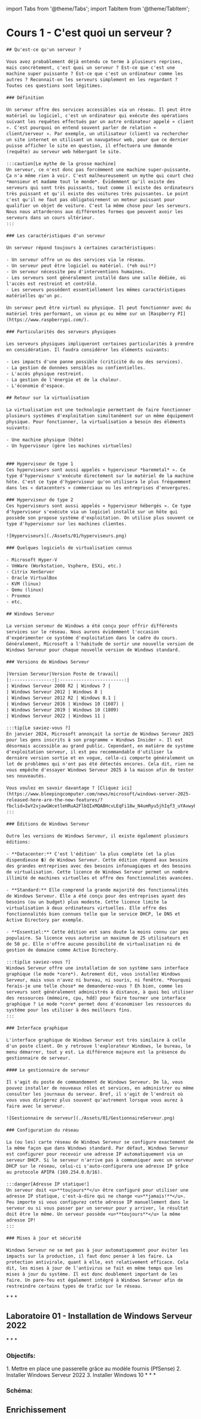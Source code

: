 import Tabs from '@theme/Tabs';
import TabItem from '@theme/TabItem';

# Cours 1 - C'est quoi un serveur ?

<Tabs>
  <TabItem value="cours1" label="Théorie 👨‍🏫" default>
    
    ## Qu'est-ce qu'un serveur ?

    Vous avez probablement déjà entendu ce terme à plusieurs reprises, mais concrètement, c'est quoi un serveur ? Est-ce que c'est une machine super puissante ? Est-ce que c'est un ordinateur comme les autres ? Reconnait-on les serveurs simplement en les regardant ? Toutes ces questions sont légitimes.

    ### Définition

    Un serveur offre des services accessibles via un réseau. Il peut être matériel ou logiciel, c'est un ordinateur qui exécute des opérations suivant les requêtes effectués par un autre ordinateur appelé « client ». C'est pourquoi on entend souvent parler de relation « client/serveur ». Par exemple, un utilisateur (client) va rechercher un site internet en utilisant un navugateur web, pour que ce dernier puisse afficher le site en question, il effectuera une demande (requête) au serveur web hébergant le site.

    :::caution[Le mythe de la grosse machine]
    Un serveur, ce n'est donc pas forcémment une machine super-puissante. Ça n'a même rien à voir. C'est malheureusement un mythe qui court chez *monsieur et madame tout le monde*. Évidemment qu'il existe des serveurs qui sont très puissants, tout comme il existe des ordinateurs très puissant et qu'il existe des voitures très puissantes. Le point c'est qu'il ne faut pas obligatoirement un moteur puissant pour qualifier un objet de voiture. C'est la même chose pour les serveurs. Nous nous attarderons aux différentes formes que peuvent avoir les serveurs dans un cours ultérieur.
    :::

    ### Les caractéristiques d'un serveur

    Un serveur répond toujours à certaines caractéristiques:

    - Un serveur offre un ou des services via le réseau.
    - Un serveur peut être logiciel ou matériel. (*eh oui!*)
    - Un serveur nécessite peu d'interventions humaines.
    - Les serveurs sont généralement installé dans une salle dédiée, où l'accès est restreint et contrôlé.
    - Les serveurs possèdent essentiellement les mêmes caractéristiques matérielles qu'un pc.

    Un serveur peut être virtuel ou physique. Il peut fonctionner avec du matériel très performant, un vieux pc ou même sur un [Raspberry PI](https://www.raspberrypi.com/).

    ### Particularités des serveurs physiques

    Les serveurs physiques impliqueront certaines particularités à prendre en considération. Il faudra considérer les éléments suivants:

    - Les impacts d'une panne possible (criticité du ou des services).
    - La gestion de données sensibles ou confientielles.
    - L'accès physique restreint.
    - La gestion de l'énergie et de la chaleur.
    - L'économie d'espace.

    ## Retour sur la virtualisation

    La virtualisation est une technologie permettant de faire fonctionner plusieurs systèmes d'exploitation simultanément sur un même équipement physique. Pour fonctionner, la virtualisation a besoin des éléments suivants:

    - Une machine physique (hôte)
    - Un hyperviseur (gère les machines virtuelles)


    ### Hyperviseur de type 1
    Ces hyperviseurs sont aussi appelés « hyperviseur *baremetal* ». Ce type d'hyperviseur s'exécute directement sur le matériel de la machine hôte. C'est ce type d'hyperviseur qu'on utilisera le plus fréquemment dans les « datacenters » commerciaux ou les entreprises d'envergures.

    ### Hyperviseur de type 2
    Ces hyperviseurs sont aussi appelés « hyperviseur hébergés ». Ce type d'hyperviseur s'exécute via un logiciel installé sur un hôte qui possède son propose système d'exploitation. On utilise plus souvent ce type d'hyperviseur sur les machines clientes.

    ![Hyperviseurs](./Assets/01/hyperviseurs.png)

    ### Quelques logiciels de virtualisation connus

    - Microsoft Hyper-V
    - VmWare (Workstation, Vsphere, ESXi, etc.)
    - Citrix XenServer
    - Oracle VirtualBox
    - KVM (linux)
    - Qemu (linux)
    - Proxmox
    - etc.

    ## Windows Serveur

    La version serveur de Windows a été conçu pour offrir différents services sur le réseau. Nous aurons évidemment l'occasion d'expérimenter ce système d'exploitation dans le cadre du cours. Généralement, Microsoft a l'habitude de sortir une nouvelle version de Windows Serveur pour chaque nouvelle version de Windows standard.

    ### Versions de Windows Serveur

    |Version Serveur|Version Poste de travail|
    |:---------------:|:------------------------:|
    | Windows Serveur 2008 R2 | Windows 7 |
    | Windows Serveur 2012 | Windows 8 |
    | Windows Serveur 2012 R2 | Windows 8.1 |
    | Windows Serveur 2016 | Windows 10 (1607) |
    | Windows Serveur 2019 | Windows 10 (1809)
    | Windows Serveur 2022 | Windows 11 |

    :::tip[Le saviez-vous ?]
    En janvier 2024, Microsoft annonçait la sortie de Windows Serveur 2025 pour les gens inscrits à son programme « Windows Insider ». Il est désormais accessible au grand public. Cependant, en matière de système d'exploitation serveur, il est peu recommandable d'utiliser la dernière version sortie et en vogue, celle-ci comporte généralement un lot de problèmes qui n'ont pas été détectés encores. Cela dit, rien ne vous empêche d'essayer Windows Serveur 2025 à la maison afin de tester ses nouveautés.

    Vous voulez en savoir davantage ? [Cliquez ici](https://www.bleepingcomputer.com/news/microsoft/windows-server-2025-released-here-are-the-new-features/?fbclid=IwY2xjawGWcetleHRuA2FlbQIxMQABHcvLEqFi18w_N4umRyu5jhIqf3_uYAvwyFtUlm2vTTsMCRbM8HdBbpRW8Q_aem_7EwV9hteDZWbBE8yuT9f8w)
    :::

    ### Éditions de Windows Serveur

    Outre les versions de Windows Serveur, il existe également plusieurs éditions:

    - **Datacenter:** C'est l'édition' la plus complète (et la plus dispendieuse 💲) de Windows Serveur. Cette édition répond aux besoins des grandes entreprises avec des besoins infonuagiques et des besoins de virtualisation. Cette licence de Windows Serveur permet un nombre illimité de machines virtuelles et offre des fonctionnalités avancées.

    - **Standard:** Elle comprend la grande majorité des fonctionnalités de Windows Serveur. Elle a été conçu pour des entreprises ayant des besoins (ou un budget) plus modeste. Cette licence limite la virtualisation à deux ordinateurs virtuelles. Elle offre des fonctionnalités bien connues telle que le service DHCP, le DNS et Active Directory par exemple. 

    - **Essentiel:** Cette édition est sans doute la moins connu car peu populaire. Sa licence vous autorise un maximum de 25 utilisateurs et de 50 pc. Elle n'offre aucune possibilité de virtualisation ni de gestion de domaine comme Active Directory.

    :::tip[Le saviez-vous ?]
    Windows Serveur offre une installation de son système sans interface graphique (le mode *core*). Autrement dit, vous installez Windows Serveur, mais vous n'avez ni bureau, ni souris, ni fenêtre. *Pourquoi ferais-je une telle chose* me demanderez-vous ? Eh bien, comme les serveurs sont généralement administrés à distance, à quoi boi utiliser des ressources (mémoire, cpu, hdd) pour faire tourner une interface graphique ? Le mode *core* permet donc d'économiser les ressources du système pour les utiliser à des meilleurs fins.
    :::
    
    ### Interface graphique

    L'interface graphique de Windows Serveur est très similaire à celle d'un poste client. On y retrouve l'explorateur Windows, le bureau, le menu démarrer, tout y est. La différence majeure est la présence du gestionnaire de serveur.

    #### Le gestionnaire de serveur

    Il s'agit du poste de commandement de Windows Serveur. De là, vous pouvez installer de nouveaux rôles et services, en administrer ou même consulter les journaux du serveur. Bref, il s'agit de l'endroit où vous vous dirigerez plus souvent qu'autrement lorsque vous aurez à faire avec le serveur.

    ![Gestionnaire de serveur](./Assets/01/GestionnaireServeur.png)

    ### Configuration du réseau

    La (ou les) carte réseau de Windows Serveur se configure exactement de la même façon que dans Windows standard. Par défaut, Windows Serveur est configurer pour recevoir une adresse IP automatiquement via un serveur DHCP. Si le serveur n'arrive pas à communiquer avec un serveur DHCP sur le réseau, celui-ci s'auto-configurera une adresse IP grâce au protocole APIPA (169.254.0.0/16).

    :::danger[Adresse IP statique!]
    Un serveur doit <u>**toujours**</u> être configuré pour utiliser une adresse IP statique, c'est-à-dire qui ne change <u>**jamais!**</u>. Peu importe si vous configurez cette adresse IP manuellement dans le serveur ou si vous passer par un serveur pour y arriver, le résultat doit être le même. Un serveur possède <u>**toujours**</u> la même adresse IP!
    :::

    ### Mises à jour et sécurité

    Windows Serveur ne se met pas à jour automatiquement pour éviter les impacts sur la production, il faut donc penser à les faire. La protection antivirale, quant à elle, est relativement efficace. Cela dit, les mises à jour de l'antivirus se fait en même temps que les mises à jour du système. Il est donc doublement important de les faire. Un pare-feu est également intégré à Windows Serveur afin de restreindre certains types de trafic sur le réseau.

  </TabItem>
  <TabItem value="labo1" label="Laboratoire 🧪">
    * * *
    <h2>Laboratoire 01 - Installation de Windows Serveur 2022</h2>
    * * *
    <h3>Objectifs:</h3>
    1. Mettre en place une passerelle grâce au modèle fournis (PfSense)
    2. Installer Windows Serveur 2022
    3. Installer Windows 10
    * * *
    <h3>Schéma:</h3>


  </TabItem>
  <TabItem value="enri1" label="Enrichissement 👨‍🎓">
    <h2>Enrichissement</h2>
  </TabItem>
</Tabs>